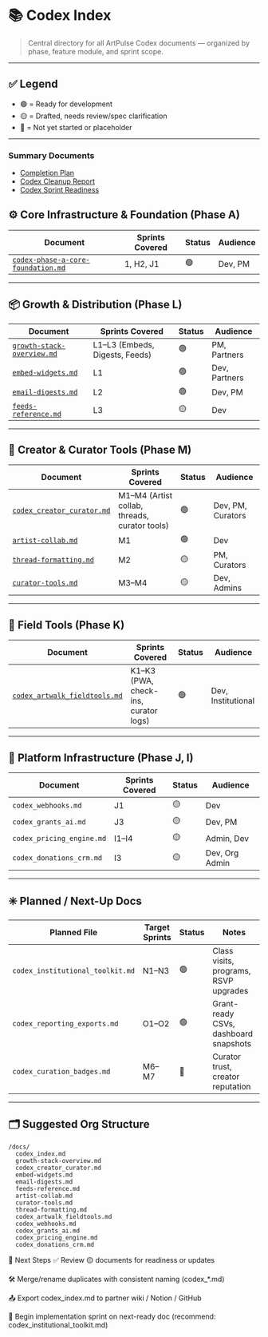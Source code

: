 # 📚 Codex Index

> Central directory for all ArtPulse Codex documents — organized by phase, feature module, and sprint scope.

---

## ✅ Legend

- 🟢 = Ready for development
- 🟡 = Drafted, needs review/spec clarification
- 🔴 = Not yet started or placeholder

---

### Summary Documents
- [Completion Plan](./completion-plan.md)
- [Codex Cleanup Report](./codex_cleanup_report.md)
- [Codex Sprint Readiness](./codex_sprint_readiness.md)


## ⚙️ Core Infrastructure & Foundation (Phase A)

| Document | Sprints Covered | Status | Audience |
|----------|-----------------|--------|----------|
| [`codex-phase-a-core-foundation.md`](./codex-phase-a-core-foundation.md) | 1, H2, J1 | 🟢 | Dev, PM |

---

## 📦 Growth & Distribution (Phase L)

| Document | Sprints Covered | Status | Audience |
|----------|------------------|--------|----------|
| [`growth-stack-overview.md`](./growth-stack-overview.md) | L1–L3 (Embeds, Digests, Feeds) | 🟢 | PM, Partners |
| [`embed-widgets.md`](./embed-widgets.md) | L1 | 🟢 | Dev, Partners |
| [`email-digests.md`](./email-digests.md) | L2 | 🟢 | Dev, PM |
| [`feeds-reference.md`](./feeds-reference.md) | L3 | 🟡 | Dev |

---

## 🎨 Creator & Curator Tools (Phase M)

| Document | Sprints Covered | Status | Audience |
|----------|------------------|--------|----------|
| [`codex_creator_curator.md`](./codex_creator_curator.md) | M1–M4 (Artist collab, threads, curator tools) | 🟢 | Dev, PM, Curators |
| [`artist-collab.md`](./artist-collab.md) | M1 | 🟢 | Dev |
| [`thread-formatting.md`](./thread-formatting.md) | M2 | 🟡 | PM, Curators |
| [`curator-tools.md`](./curator-tools.md) | M3–M4 | 🟡 | Dev, Admins |

---

## 🧰 Field Tools (Phase K)

| Document | Sprints Covered | Status | Audience |
|----------|------------------|--------|----------|
| [`codex_artwalk_fieldtools.md`](./codex_artwalk_fieldtools.md) | K1–K3 (PWA, check-ins, curator logs) | 🟢 | Dev, Institutional |

---

## 🧪 Platform Infrastructure (Phase J, I)

| Document | Sprints Covered | Status | Audience |
|----------|------------------|--------|----------|
| `codex_webhooks.md` | J1 | 🟡 | Dev |
| `codex_grants_ai.md` | J3 | 🟡 | Dev, PM |
| `codex_pricing_engine.md` | I1–I4 | 🟡 | Admin, Dev |
| `codex_donations_crm.md` | I3 | 🟡 | Dev, Org Admin |

---

## ✳️ Planned / Next-Up Docs

| Planned File | Target Sprints | Status | Notes |
|--------------|----------------|--------|-------|
| `codex_institutional_toolkit.md` | N1–N3 | 🟢 | Class visits, programs, RSVP upgrades |
| `codex_reporting_exports.md` | O1–O2 | 🟢 | Grant-ready CSVs, dashboard snapshots |
| `codex_curation_badges.md` | M6–M7 | 🔴 | Curator trust, creator reputation |

---

## 🗂 Suggested Org Structure

```plaintext
/docs/
  codex_index.md
  growth-stack-overview.md
  codex_creator_curator.md
  embed-widgets.md
  email-digests.md
  feeds-reference.md
  artist-collab.md
  curator-tools.md
  thread-formatting.md
  codex_artwalk_fieldtools.md
  codex_webhooks.md
  codex_grants_ai.md
  codex_pricing_engine.md
  codex_donations_crm.md
```
📌 Next Steps
✅ Review 🟡 documents for readiness or updates

🛠 Merge/rename duplicates with consistent naming (codex_*.md)

📤 Export codex_index.md to partner wiki / Notion / GitHub

🚀 Begin implementation sprint on next-ready doc (recommend: codex_institutional_toolkit.md)
